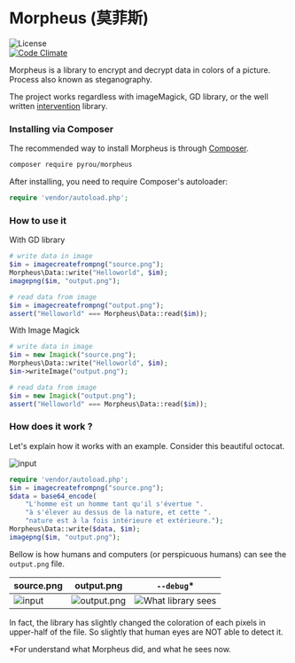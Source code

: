 # Morpheus (莫菲斯)

![License](https://img.shields.io/packagist/l/pyrou/morpheus.svg)  
[![Code Climate](https://codeclimate.com/github/pyrou/morpheus/badges/gpa.svg)](https://codeclimate.com/github/pyrou/morpheus)

Morpheus is a library to encrypt and decrypt data in colors of a picture. Process also known as steganography.

The project works regardless with imageMagick, GD library, or the well written [intervention](http://image.intervention.io/) library.

### Installing via Composer

The recommended way to install Morpheus is through [Composer](http://getcomposer.org).

```bash
composer require pyrou/morpheus
```

After installing, you need to require Composer's autoloader:

```php
require 'vendor/autoload.php';
```

### How to use it

With GD library

```php
# write data in image
$im = imagecreatefrompng("source.png");
Morpheus\Data::write("Helloworld", $im);
imagepng($im, "output.png");

# read data from image
$im = imagecreatefrompng("output.png");
assert("Helloworld" === Morpheus\Data::read($im));
```

With Image Magick

```php
# write data in image
$im = new Imagick("source.png");
Morpheus\Data::write("Helloworld", $im);
$im->writeImage("output.png");

# read data from image
$im = new Imagick("output.png");
assert("Helloworld" === Morpheus\Data::read($im));
```

### How does it work ?

Let's explain how it works with an example. Consider this beautiful octocat.

![input](https://raw.githubusercontent.com/pyrou/Morpheus/master/docs/example.png)

```php
require 'vendor/autoload.php';
$im = imagecreatefrompng("source.png");
$data = base64_encode(
    "L'homme est un homme tant qu'il s'évertue ".
    "à s'élever au dessus de la nature, et cette ".
    "nature est à la fois intérieure et extérieure.");
Morpheus\Data::write($data, $im);
imagepng($im, "output.png");
```

Bellow is how humans and computers \(or perspicuous humans\) can see the `output.png` file.

| source.png | output.png | `--debug`\* |
| --- | --- | --- |
| ![input](https://raw.githubusercontent.com/pyrou/Morpheus/master/docs/example.png) | ![output.png](https://raw.githubusercontent.com/pyrou/Morpheus/master/docs/output@3x.png) | ![What library sees](https://raw.githubusercontent.com/pyrou/Morpheus/master/docs/whatLibrarySees@3x.png) |

In fact, the library has slightly changed the coloration of each pixels in upper-half of the file. So slightly that human eyes are NOT able to detect it.

\*For understand what Morpheus did, and what he sees now.

